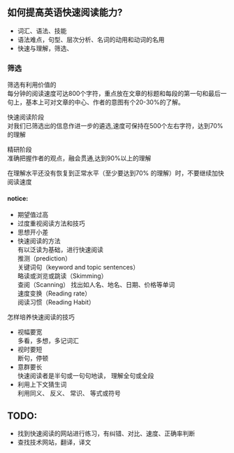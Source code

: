 ## 如何提高英语快速阅读能力?
-   词汇、语法、技能
-   语法难点，句型、层次分析、名词的动用和动词的名用
-   快速与理解，筛选、



### 筛选
筛选有利用价值的        
每分钟的阅读速度可达800个字符，重点放在文章的标题和每段的第一句和最后一句上，基本上可对文章的中心、作者的意图有个20-30%的了解。

快速阅读阶段      
对我们已筛选出的信息作进一步的遴选,速度可保持在500个左右字符，达到70%的理解

精研阶段        
准确把握作者的观点，融会贯通,达到90%以上的理解

在理解水平还没有恢复到正常水平（至少要达到70% 的理解）时，不要继续加快阅读速度


#### notice:
-   期望值过高
-   过度重视阅读方法和技巧
-   思想开小差
-   快速阅读的方法     
有以泛读为基础，进行快速阅读      
推测（prediction）      
关键词句（keyword and topic sentences）       
略读或浏览或跳读（Skimming）          
查阅（Scanning）  找出如人名、地名、日期、价格等单词           
速度变换（Reading rate）      
阅读习惯（Reading Habit）      

怎样培养快速阅读的技巧

-   视幅要宽   
多看，多想，多记词汇        
-   视时要短   
断句，停顿          
-   意群要长   
快速阅读者是半句或一句句地读， 理解全句或全段       
-   利用上下文猜生词   
利用同义、 反义、 常识、 等式或符号


## TODO:
-   找到快速阅读的网站进行练习，有纠错、对比、速度、正确率判断
-   查找技术网站，翻译，译文
